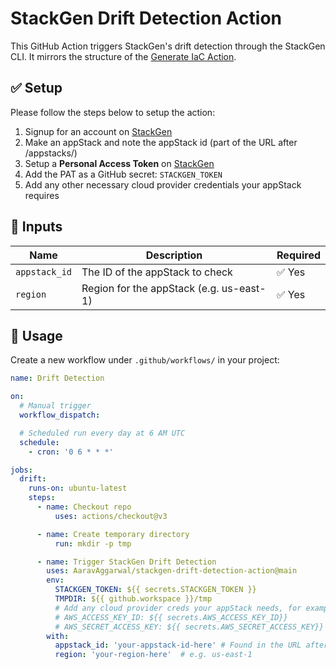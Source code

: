 # StackGen Drift Detection Action

This GitHub Action triggers StackGen's drift detection through the StackGen CLI. It mirrors the structure of the [Generate IaC Action](https://github.com/appcd-dev/generate-action).

## ✅ Setup

Please follow the steps below to setup the action:

1. Signup for an account on [StackGen](https://cloud.stackgen.com/)
2. Make an appStack and note the appStack id (part of the URL after /appstacks/)
3. Setup a **Personal Access Token** on [StackGen](https://cloud.stackgen.com/account-settings/pat/)
4. Add the PAT as a GitHub secret: `STACKGEN_TOKEN`
5. Add any other necessary cloud provider credentials your appStack requires


## 🔧 Inputs

| Name           | Description                              | Required |
|----------------|------------------------------------------|----------|
| `appstack_id`  | The ID of the appStack to check          | ✅ Yes   |
| `region`       | Region for the appStack (e.g. us-east-1) | ✅ Yes   |

## 🚀 Usage

Create a new workflow under `.github/workflows/` in your project:

```yaml
name: Drift Detection

on:
  # Manual trigger
  workflow_dispatch:

  # Scheduled run every day at 6 AM UTC
  schedule:
    - cron: '0 6 * * *'

jobs:
  drift:
    runs-on: ubuntu-latest
    steps:
      - name: Checkout repo
          uses: actions/checkout@v3

      - name: Create temporary directory
          run: mkdir -p tmp

      - name: Trigger StackGen Drift Detection
        uses: AaravAggarwal/stackgen-drift-detection-action@main
        env:
          STACKGEN_TOKEN: ${{ secrets.STACKGEN_TOKEN }}
          TMPDIR: ${{ github.workspace }}/tmp
          # Add any cloud provider creds your appStack needs, for example:
          # AWS_ACCESS_KEY_ID: ${{ secrets.AWS_ACCESS_KEY_ID}}
          # AWS_SECRET_ACCESS_KEY: ${{ secrets.AWS_SECRET_ACCESS_KEY}}
        with:
          appstack_id: 'your-appstack-id-here' # Found in the URL after /appstacks/
          region: 'your-region-here'  # e.g. us-east-1